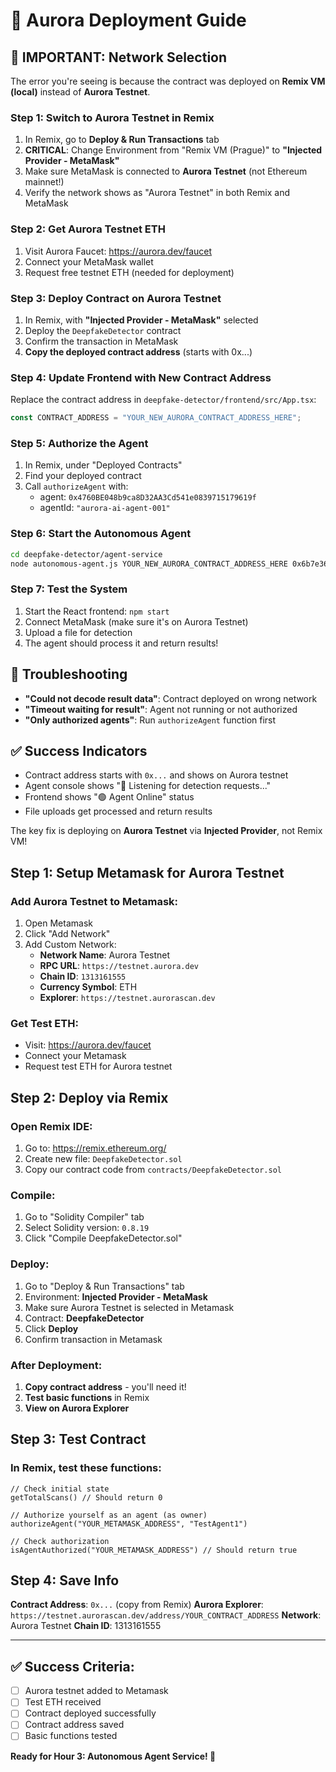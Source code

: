 # 🚀 Aurora Deployment Guide

## 🚨 IMPORTANT: Network Selection

The error you're seeing is because the contract was deployed on **Remix VM (local)** instead of **Aurora Testnet**. 

### Step 1: Switch to Aurora Testnet in Remix

1. In Remix, go to **Deploy & Run Transactions** tab
2. **CRITICAL**: Change Environment from "Remix VM (Prague)" to **"Injected Provider - MetaMask"**
3. Make sure MetaMask is connected to **Aurora Testnet** (not Ethereum mainnet!)
4. Verify the network shows as "Aurora Testnet" in both Remix and MetaMask

### Step 2: Get Aurora Testnet ETH

1. Visit Aurora Faucet: https://aurora.dev/faucet
2. Connect your MetaMask wallet
3. Request free testnet ETH (needed for deployment)

### Step 3: Deploy Contract on Aurora Testnet

1. In Remix, with **"Injected Provider - MetaMask"** selected
2. Deploy the `DeepfakeDetector` contract
3. Confirm the transaction in MetaMask
4. **Copy the deployed contract address** (starts with 0x...)

### Step 4: Update Frontend with New Contract Address

Replace the contract address in `deepfake-detector/frontend/src/App.tsx`:

```javascript
const CONTRACT_ADDRESS = "YOUR_NEW_AURORA_CONTRACT_ADDRESS_HERE";
```

### Step 5: Authorize the Agent

1. In Remix, under "Deployed Contracts"
2. Find your deployed contract
3. Call `authorizeAgent` with:
   - agent: `0x4760BE048b9ca8D32AA3Cd541e0839715179619f`
   - agentId: `"aurora-ai-agent-001"`

### Step 6: Start the Autonomous Agent

```bash
cd deepfake-detector/agent-service
node autonomous-agent.js YOUR_NEW_AURORA_CONTRACT_ADDRESS_HERE 0x6b7e364566512af7cb9354ce44a3e5c94906624ed87378bbe40240ed3e8365c1
```

### Step 7: Test the System

1. Start the React frontend: `npm start`
2. Connect MetaMask (make sure it's on Aurora Testnet)
3. Upload a file for detection
4. The agent should process it and return results!

## 🔧 Troubleshooting

- **"Could not decode result data"**: Contract deployed on wrong network
- **"Timeout waiting for result"**: Agent not running or not authorized
- **"Only authorized agents"**: Run `authorizeAgent` function first

## ✅ Success Indicators

- Contract address starts with `0x...` and shows on Aurora testnet
- Agent console shows "🎯 Listening for detection requests..."
- Frontend shows "🟢 Agent Online" status
- File uploads get processed and return results

The key fix is deploying on **Aurora Testnet** via **Injected Provider**, not Remix VM!

## Step 1: Setup Metamask for Aurora Testnet

### Add Aurora Testnet to Metamask:
1. Open Metamask
2. Click "Add Network" 
3. Add Custom Network:
   - **Network Name**: Aurora Testnet
   - **RPC URL**: `https://testnet.aurora.dev`
   - **Chain ID**: `1313161555`
   - **Currency Symbol**: ETH
   - **Explorer**: `https://testnet.aurorascan.dev`

### Get Test ETH:
- Visit: https://aurora.dev/faucet
- Connect your Metamask
- Request test ETH for Aurora testnet

## Step 2: Deploy via Remix

### Open Remix IDE:
1. Go to: https://remix.ethereum.org/
2. Create new file: `DeepfakeDetector.sol`
3. Copy our contract code from `contracts/DeepfakeDetector.sol`

### Compile:
1. Go to "Solidity Compiler" tab
2. Select Solidity version: `0.8.19`
3. Click "Compile DeepfakeDetector.sol"

### Deploy:
1. Go to "Deploy & Run Transactions" tab
2. Environment: **Injected Provider - MetaMask**
3. Make sure Aurora Testnet is selected in Metamask
4. Contract: **DeepfakeDetector**
5. Click **Deploy**
6. Confirm transaction in Metamask

### After Deployment:
1. **Copy contract address** - you'll need it!
2. **Test basic functions** in Remix
3. **View on Aurora Explorer**

## Step 3: Test Contract

### In Remix, test these functions:
```solidity
// Check initial state
getTotalScans() // Should return 0

// Authorize yourself as an agent (as owner)
authorizeAgent("YOUR_METAMASK_ADDRESS", "TestAgent1")

// Check authorization
isAgentAuthorized("YOUR_METAMASK_ADDRESS") // Should return true
```

## Step 4: Save Info

**Contract Address**: `0x...` (copy from Remix)
**Aurora Explorer**: `https://testnet.aurorascan.dev/address/YOUR_CONTRACT_ADDRESS`
**Network**: Aurora Testnet
**Chain ID**: 1313161555

---

## ✅ Success Criteria:
- [ ] Aurora testnet added to Metamask
- [ ] Test ETH received
- [ ] Contract deployed successfully
- [ ] Contract address saved
- [ ] Basic functions tested

**Ready for Hour 3: Autonomous Agent Service! 🤖** 